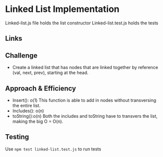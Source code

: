 # Linked List Implementation
Linked-list.js file holds the list constructor
Linked-list.test.js holds the tests
    
## Links


    
## Challenge
- Create a linked list that has nodes that are linked together by reference (val, next, prev), starting at the head.
    
## Approach & Efficiency

- Insert(): o(1)
This function is able to add in nodes without transversing the entire list.
- Includes(): o(n)
- toString():o(n)
Both the includes and toString have to transvers the list, making the big O = O(n).
    
## Testing
<!-- Description of how to run your tests -->
Use `npm test linked-list.test.js` to run tests